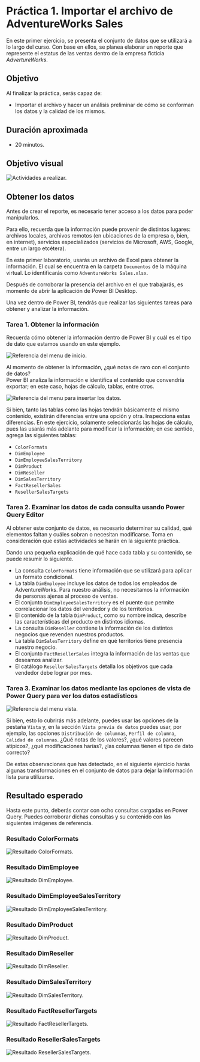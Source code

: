 # Práctica 1. Importar el archivo de AdventureWorks Sales 

En este primer ejercicio, se presenta el conjunto de datos que se utilizará a lo largo del curso. Con base en ellos, se planea elaborar un reporte que represente el estatus de las ventas dentro de la empresa ficticia *AdvertureWorks*.

## Objetivo
Al finalizar la práctica, serás capaz de:
- Importar el archivo y hacer un análisis preliminar de cómo se conforman los datos y la calidad de los mismos.

## Duración aproximada

- 20 minutos.

## Objetivo visual

![Actividades a realizar.](./imgs/Diagrama%20Ejercicio%201.png)

## Obtener los datos

Antes de crear el reporte, es necesario tener acceso a los datos para poder manipularlos.

Para ello, recuerda que la información puede provenir de distintos lugares: archivos locales, archivos remotos (en ubicaciones de la empresa o, bien, en internet), servicios especializados (servicios de Microsoft, AWS, Google, entre un largo etcétera).

En este primer laboratorio, usarás un archivo de Excel para obtener la información. El cual se encuentra en la carpeta `Documentos` de la máquina virtual. Lo identificarás como `AdventureWorks Sales.xlsx`.

Después de corroborar la presencia del archivo en el que trabajarás, es momento de abrir la aplicación de Power BI Desktop.

Una vez dentro de Power BI, tendrás que realizar las siguientes tareas para obtener y analizar la información.

### Tarea 1. Obtener la información

Recuerda cómo obtener la información dentro de Power BI y cuál es el tipo de dato que estamos usando en este ejemplo.

![Referencia del menu de inicio.](./imgs/Lab-11.png)

Al momento de obtener la información, ¿qué notas de raro con el conjunto de datos?  
Power BI analiza la información e identifica el contenido que convendría exportar; en este caso, hojas de cálculo, tablas, entre otros.

![Referencia del menu para insertar los datos.](./imgs/Lab-12.png)


Si bien, tanto las tablas como las hojas tendrán básicamente el mismo contenido, existirán diferencias entre una opción y otra. Inspecciona estas diferencias. En este ejercicio, solamente seleccionarás las hojas de cálculo, pues las usarás más adelante para modificar la información; en ese sentido, agrega las siguientes tablas:
- `ColorFormats`
- `DimEmployee`
- `DimEmployeeSalesTerritory`
- `DimProduct`
- `DimReseller`
- `DimSalesTerritory`
- `FactResellerSales`
- `ResellerSalesTargets`

### Tarea 2. Examinar los datos de cada consulta usando Power Query Editor

Al obtener este conjunto de datos, es necesario determinar su calidad, qué elementos faltan y cuáles sobran o necesitan modificarse. Toma en consideración que estas actividades se harán en la siguiente práctica.

Dando una pequeña explicación de qué hace cada tabla y su contenido, se puede resumir lo siguiente. 
- La consulta `ColorFormats` tiene información que se utilizará para aplicar un formato condicional.  
- La tabla `DimEmployee` incluye los datos de todos los empleados de AdventureWorks. Para nuestro análisis, no necesitamos la información de personas ajenas al proceso de ventas.  
- El conjunto `DimEmployeeSalesTerritory` es el puente que permite correlacionar los datos del vendedor y de los territorios.  
- El contenido de la tabla `DimProduct`, como su nombre indica, describe las características del producto en distintos idiomas.  
- La consulta  `DimReseller` contiene la información de los distintos negocios que revenden nuestros productos.  
- La tabla `DimSalesTerritory` define en qué territorios tiene presencia nuestro negocio.  
- El conjunto `FactResellerSales` integra la información de las ventas que deseamos analizar.  
- El catálogo `ResellerSalesTargets` detalla los objetivos que cada vendedor debe lograr por mes.    


### Tarea 3. Examinar los datos mediante las opciones de vista de Power Query para ver los datos estadísticos

![Referencia del menu vista.](./imgs/Lab-13.png)

Si bien, esto lo cubrirás más adelante, puedes usar las opciones de la pestaña `Vista` y, en la sección `Vista previa de datos` puedes usar, por ejemplo, las opciones `Distribución de columnas`, `Perfil de columna`, `Calidad de columnas`. ¿Qué notas de los valores?, ¿qué valores parecen atípicos?, ¿qué modificaciones harías?, ¿las columnas tienen el tipo de dato correcto?

De estas observaciones que has detectado, en el siguiente ejercicio harás algunas transformaciones en el conjunto de datos para dejar la información lista para utilizarse.

## Resultado esperado

Hasta este punto, deberás contar con ocho consultas cargadas en Power Query. Puedes corroborar dichas consultas y su contenido con las siguientes imágenes de referencia.

### Resultado ColorFormats
![Resultado ColorFormats.](./imgs/Lab-14.png)
### Resultado DimEmployee
![Resultado DimEmployee.](./imgs/Lab-15.png)
### Resultado DimEmployeeSalesTerritory
![Resultado DimEmployeeSalesTerritory.](./imgs/Lab-16.png)
### Resultado DimProduct
![Resultado DimProduct.](./imgs/Lab-17.png)
### Resultado DimReseller
![Resultado DimReseller.](./imgs/Lab-18.png)
### Resultado DimSalesTerritory
![Resultado DimSalesTerritory.](./imgs/Lab-19.png)
### Resultado FactResellerTargets
![Resultado FactResellerTargets.](./imgs/Lab-110.png)
### Resultado ResellerSalesTargets
![Resultado ResellerSalesTargets.](./imgs/Lab-111.png)
